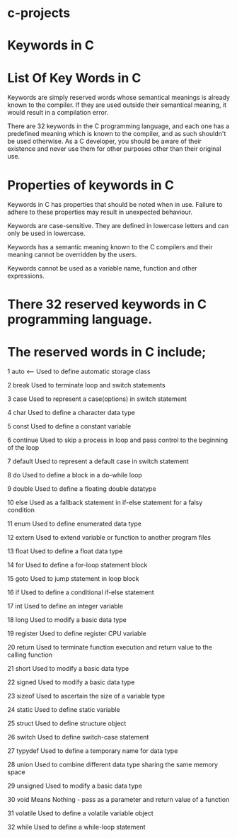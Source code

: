 # c-projects

# Keywords in C
# List Of Key Words in C
Keywords are simply reserved words whose semantical meanings is already known to the compiler. If they are used outside their semantical meaning, it would result in a compilation error.

There are 32 keywords in the C programming language, and each one has a predefined meaning which is known to the compiler, and as such shouldn't be used otherwise. As a C developer, you should be aware of their existence and never use them for other purposes other than their original use.

# Properties of keywords in C

Keywords in C has properties that should be noted when in use. Failure to adhere to these properties may result in unexpected behaviour.

Keywords are case-sensitive. They are defined in lowercase letters and can only be used in lowercase.

Keywords has a semantic meaning known to the C compilers and their meaning cannot be overridden by the users.

Keywords cannot be used as a variable name, function and other expressions.

# There 32 reserved keywords in C programming language.

# The reserved words in C include;

1	auto <--	Used to define automatic storage class

2	break	Used to terminate loop and switch statements

3	case	Used to represent a case(options) in switch statement

4	char	Used to define a character data type

5	const	Used to define a constant variable

6	continue	Used to skip a process in loop and pass control to the beginning of the loop

7	default	Used to represent a default case in switch statement

8	do	Used to define a block in a do-while loop

9	double	Used to define a floating double datatype

10	else	Used as a fallback statement in if-else statement for a falsy condition

11	enum	Used to define enumerated data type

12	extern	Used to extend variable or function to another program files

13	float	Used to define a float data type

14	for	Used to define a for-loop statement block

15	goto	Used to jump statement in loop block

16	if	Used to define a conditional if-else statement

17	int	Used to define an integer variable

18	long	Used to modify a basic data type

19	register	Used to define register CPU variable

20	return	Used to terminate function execution and return value to the calling function

21	short	Used to modify a basic data type

22	signed	Used to modify a basic data type

23	sizeof	Used to ascertain the size of a variable type

24	static	Used to define static variable

25	struct	Used to define structure object

26	switch	Used to define switch-case statement

27	typydef	Used to define a temporary name for data type

28	union	Used to combine different data type sharing the same memory space

29	unsigned	Used to modify a basic data type

30	void	Means Nothing - pass as a parameter and return value of a function

31	volatile	Used to define a volatile variable object

32	while	Used to define a while-loop statement

